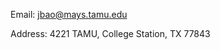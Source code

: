 Email: [jbao@mays.tamu.edu](mailto:jbao@mays.tamu.edu)
<br>

Address: 4221 TAMU, College Station, TX 77843

